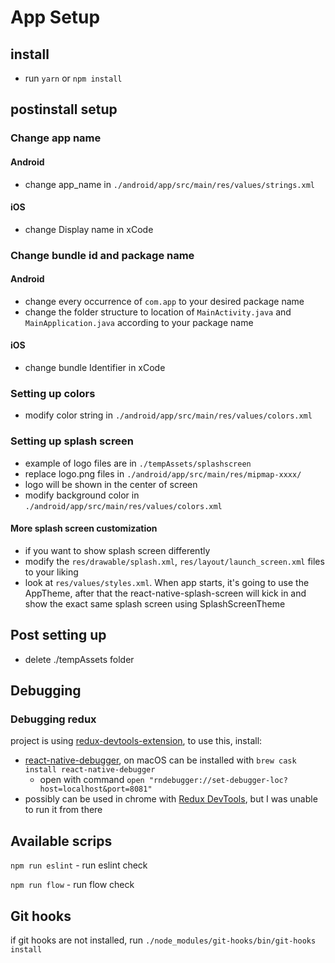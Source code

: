 # App Setup

## install

- run `yarn` or `npm install`

## postinstall setup

### Change app name

#### Android

- change app_name in `./android/app/src/main/res/values/strings.xml`

#### iOS

- change Display name in xCode

### Change bundle id and package name

#### Android

- change every occurrence of `com.app` to your desired package name
- change the folder structure to location of `MainActivity.java` and `MainApplication.java` according to your package name

#### iOS

- change bundle Identifier in xCode

### Setting up colors

- modify color string in `./android/app/src/main/res/values/colors.xml`

### Setting up splash screen

- example of logo files are in `./tempAssets/splashscreen`
- replace logo.png files in `./android/app/src/main/res/mipmap-xxxx/`
- logo will be shown in the center of screen
- modify background color in `./android/app/src/main/res/values/colors.xml`

#### More splash screen customization

- if you want to show splash screen differently
- modify the `res/drawable/splash.xml`, `res/layout/launch_screen.xml` files to your liking
- look at `res/values/styles.xml`. When app starts, it's going to use the AppTheme, after that the react-native-splash-screen will kick in and show the exact same splash screen using SplashScreenTheme

## Post setting up

- delete ./tempAssets folder

## Debugging

### Debugging redux

project is using [redux-devtools-extension](https://github.com/zalmoxisus/redux-devtools-extension), to use this, install:

- [react-native-debugger](https://github.com/jhen0409/react-native-debugger), on macOS can be installed with `brew cask install react-native-debugger`
  - open with command `open "rndebugger://set-debugger-loc?host=localhost&port=8081"`
- possibly can be used in chrome with [Redux DevTools](https://chrome.google.com/webstore/detail/redux-devtools/lmhkpmbekcpmknklioeibfkpmmfibljd), but I was unable to run it from there

## Available scrips

`npm run eslint` - run eslint check

`npm run flow` - run flow check

## Git hooks

if git hooks are not installed, run `./node_modules/git-hooks/bin/git-hooks install`
